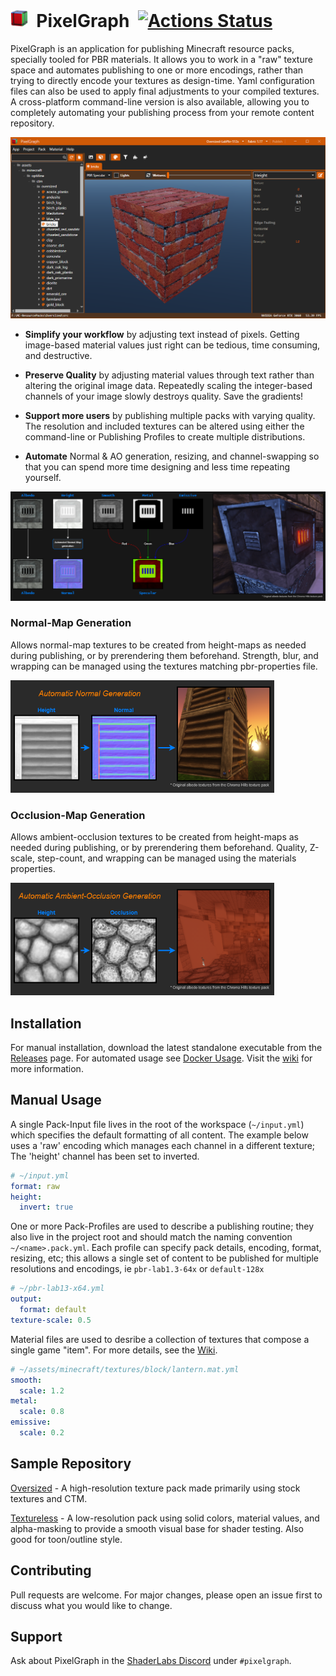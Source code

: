 # <img src="https://raw.githubusercontent.com/null511/PixelGraph-Release/master/media/icon.png" height="28"/>&nbsp; PixelGraph&nbsp; [![Actions Status](https://github.com/null511/PixelGraph-Release/workflows/Release/badge.svg)](https://github.com/null511/PixelGraph-Release/actions)

PixelGraph is an application for publishing Minecraft resource packs, specially tooled for PBR materials. It allows you to work in a "raw" texture space and automates publishing to one or more encodings, rather than trying to directly encode your textures as design-time. Yaml configuration files can also be used to apply final adjustments to your compiled textures. A cross-platform command-line version is also available, allowing you to completely automating your publishing process from your remote content repository.

<img src="https://github.com/null511/PixelGraph-Release/raw/master/media/UI.png" alt="User Interface" />

 - **Simplify your workflow** by adjusting text instead of pixels. Getting image-based material values just right can be tedious, time consuming, and destructive.

 - **Preserve Quality** by adjusting material values through text rather than altering the original image data. Repeatedly scaling the integer-based channels of your image slowly destroys quality. Save the gradients!

 - **Support more users** by publishing multiple packs with varying quality. The resolution and included textures can be altered using either the command-line or Publishing Profiles to create multiple distributions.

 - **Automate** Normal & AO generation, resizing, and channel-swapping so that you can spend more time designing and less time repeating yourself.

<img src="https://github.com/null511/PixelGraph-Release/raw/master/media/LAB11.png" alt="PBR Workflow" />

### Normal-Map Generation

Allows normal-map textures to be created from height-maps as needed during publishing, or by prerendering them beforehand. Strength, blur, and wrapping can be managed using the textures matching pbr-properties file.

<img src="https://github.com/null511/PixelGraph-Release/raw/master/media/NormalGeneration.png" alt="Normal-Map from Height-Map" height="180px"/>
 
### Occlusion-Map Generation

Allows ambient-occlusion textures to be created from height-maps as needed during publishing, or by prerendering them beforehand. Quality, Z-scale, step-count, and wrapping can be managed using the materials properties.

<img src="https://github.com/null511/PixelGraph-Release/raw/master/media/OcclusionGeneration.png" alt="Occlusion-Map from Height-Map" height="180px"/>

## Installation

For manual installation, download the latest standalone executable from the [Releases](https://github.com/null511/PixelGraph-Release/releases) page. For automated usage see [Docker Usage](https://github.com/null511/PixelGraph-Release/wiki/Installation#docker). Visit the [wiki](https://github.com/null511/PixelGraph-Release/wiki/Installation) for more information.

## Manual Usage

A single Pack-Input file lives in the root of the workspace (`~/input.yml`) which specifies the default formatting of all content. The example below uses a 'raw' encoding which manages each channel in a different texture; The 'height' channel has been set to inverted.

```yml
# ~/input.yml
format: raw
height:
  invert: true
```

One or more Pack-Profiles are used to describe a publishing routine; they also live in the project root and should match the naming convention `~/<name>.pack.yml`. Each profile can specify pack details, encoding, format, resizing, etc; this allows a single set of content to be published for multiple resolutions and encodings, ie `pbr-lab1.3-64x` or `default-128x`

```yml
# ~/pbr-lab13-x64.yml
output:
  format: default
texture-scale: 0.5
```

Material files are used to desribe a collection of textures that compose a single game "item". For more details, see the [Wiki](https://github.com/null511/PixelGraph-Release/wiki/File-Loading).
```yml
# ~/assets/minecraft/textures/block/lantern.mat.yml
smooth:
  scale: 1.2
metal:
  scale: 0.8
emissive:
  scale: 0.2
```

## Sample Repository

[Oversized](https://github.com/null511/MCRP-Oversized) - A high-resolution texture pack made primarily using stock textures and CTM.

[Textureless](https://github.com/null511/MCRP-Textureless) - A low-resolution pack using solid colors, material values, and alpha-masking to provide a smooth visual base for shader testing. Also good for toon/outline style.

## Contributing
Pull requests are welcome. For major changes, please open an issue first to discuss what you would like to change.

## Support
Ask about PixelGraph in the [ShaderLabs Discord](https://discord.gg/PG9RmWTBU9) under `#pixelgraph`.

